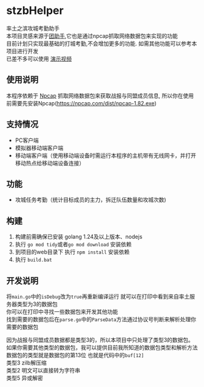 # stzbHelper
率土之滨攻城考勤助手  
本项目灵感来源于[团助手](http://stzbtool.cn/),它也是通过npcap抓取网络数据包来实现的功能  
目前计划只实现最基础的打城考勤,不会增加更多的功能.  如需其他功能可以参考本项目进行开发  
已差不多可以使用 [演示视频](https://www.bilibili.com/video/BV1ABVqzFERV)
## 使用说明
本程序依赖于 [Npcap](https://npcap.com/#download) 抓取网络数据包来获取战报与同盟成员信息, 所以你在使用前需要先安装Npcap(https://npcap.com/dist/npcap-1.82.exe)  
## 支持情况
- PC客户端
- 模拟器移动端客户端
- 移动端客户端（使用移动端设备时需运行本程序的主机带有无线网卡，并打开移动热点给移动端设备连接）
## 功能
- 攻城任务考勤（统计目标成员的主力，拆迁队伍数量和攻城次数)
## 构建
1. 构建前需确保已安装 golang 1.24及以上版本、nodejs  
2. 执行 `go mod tidy`或者`go mod download` 安装依赖
3. 到项目的web目录下 执行 `npm install` 安装依赖
4. 执行 `build.bat`
## 开发说明
将`main.go`中的`isDebug`改为`true`再重新编译运行 就可以在打印中看到来自率土服务器类型为3的数据包  
你可以在打印中寻找一些数据包来开发其他功能  
找到需要的数据包后在`parse.go`中的`ParseData`方法通过协议号判断来解析处理你需要的数据包  
  
因为战报与同盟成员数据都是类型3的，所以本项目中只处理了类型3的数据包。   
如果你需要其他类型的数据包，我可以提供目前我所知道的数据包类型和解析方法  
数据包的类型就是数据包的第13位 也就是代码中的`buf[12]`  
类型3 zilb解压缩  
类型2 明文可以直接转为字符串  
类型5 异或解密  

